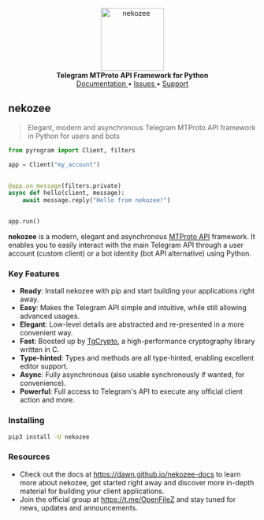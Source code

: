 <p align="center">
    <a href="https://github.com/dawn/nekozee">
        <img src="https://dawn.github.io/nekozee-docs/main/_static/nekozee.png" alt="nekozee" width="128">
    </a>
    <br>
    <b>Telegram MTProto API Framework for Python</b>
    <br>
    <a href="https://dawn.github.io/nekozee-docs">
        Documentation
    </a>
    •
    <a href="https://github.com/dawn/nekozee/issues">
        Issues
    </a>
    •
    <a href="https://t.me/OpenFileZ">
        Support
    </a>
</p>

## nekozee

> Elegant, modern and asynchronous Telegram MTProto API framework in Python for users and bots

``` python
from pyrogram import Client, filters

app = Client("my_account")


@app.on_message(filters.private)
async def hello(client, message):
    await message.reply("Hello from nekozee!")


app.run()
```

**nekozee** is a modern, elegant and
asynchronous [MTProto API](https://dawn.github.io/nekozee-docs/topics/mtproto-vs-botapi)
framework. It enables you to easily interact with the main Telegram API through a user account (custom client) or a bot
identity (bot API alternative) using Python.

### Key Features

- **Ready**: Install nekozee with pip and start building your applications right away.
- **Easy**: Makes the Telegram API simple and intuitive, while still allowing advanced usages.
- **Elegant**: Low-level details are abstracted and re-presented in a more convenient way.
- **Fast**: Boosted up by [TgCrypto](https://github.com/pyrogram/tgcrypto), a high-performance cryptography library written in C.  
- **Type-hinted**: Types and methods are all type-hinted, enabling excellent editor support.
- **Async**: Fully asynchronous (also usable synchronously if wanted, for convenience).
- **Powerful**: Full access to Telegram's API to execute any official client action and more.

### Installing

``` bash
pip3 install -U nekozee
```

### Resources

- Check out the docs at https://dawn.github.io/nekozee-docs to learn more about nekozee, get started right
away and discover more in-depth material for building your client applications.
- Join the official group at https://t.me/OpenFileZ and stay tuned for news, updates and announcements.
